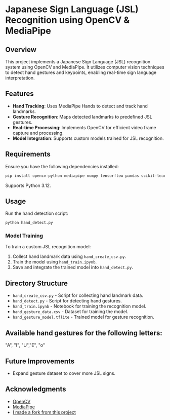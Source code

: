 # Japanese Sign Language (JSL) Recognition using OpenCV & MediaPipe

## Overview

This project implements a Japanese Sign Language (JSL) recognition system using OpenCV and MediaPipe. It utilizes computer vision techniques to detect hand gestures and keypoints, enabling real-time sign language interpretation.

## Features

- **Hand Tracking**: Uses MediaPipe Hands to detect and track hand landmarks.
- **Gesture Recognition**: Maps detected landmarks to predefined JSL gestures.
- **Real-time Processing**: Implements OpenCV for efficient video frame capture and processing.
- **Model Integration**: Supports custom models trained for JSL recognition.

## Requirements

Ensure you have the following dependencies installed:

```bash
pip install opencv-python mediapipe numpy tensorflow pandas scikit-learn uv
```

Supports Python 3.12.

## Usage

Run the hand detection script:

```bash
python hand_detect.py
```

### Model Training

To train a custom JSL recognition model:

1. Collect hand landmark data using `hand_create_csv.py`.
2. Train the model using `hand_train.ipynb`.
3. Save and integrate the trained model into `hand_detect.py`.

## Directory Structure

- `hand_create_csv.py` - Script for collecting hand landmark data.
- `hand_detect.py` - Script for detecting hand gestures.
- `hand_train.ipynb` - Notebook for training the recognition model.
- `hand_gesture_data.csv` - Dataset for training the model.
- `hand_gesture_model.tflite` - Trained model for gesture recognition.

## Available hand gestures for the following letters:

"A", "I", "U","E", "o"

## Future Improvements

- Expand gesture dataset to cover more JSL signs.

## Acknowledgments

- [OpenCV](https://opencv.org/)
- [MediaPipe](https://developers.google.com/mediapipe/)
- [I made a fork from this project](https://github.com/Thomas9363/How-to-Train-Custom-Hand-Gestures-Using-Mediapipe/tree/main)
